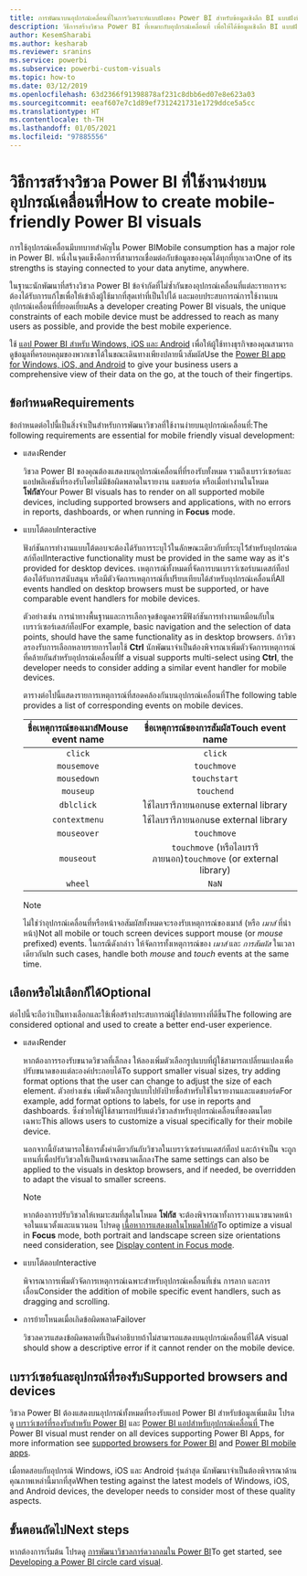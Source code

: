 ```yaml
---
title: การพัฒนาบนอุปกรณ์เคลื่อนที่ในการวิเคราะห์แบบฝังของ Power BI สำหรับข้อมูลเชิงลึก BI แบบฝังที่ดีขึ้น
description: วิธีการสร้างวิชวล Power BI ที่เหมาะกับอุปกรณ์เคลื่อนที่ เพื่อให้ได้ข้อมูลเชิงลึก BI แบบฝังที่ดีขึ้นโดยใช้การวิเคราะห์แบบฝังตัวของ Power BI
author: KesemSharabi
ms.author: kesharab
ms.reviewer: sranins
ms.service: powerbi
ms.subservice: powerbi-custom-visuals
ms.topic: how-to
ms.date: 03/12/2019
ms.openlocfilehash: 63d2366f91398878af231c8dbb6ed07e8e623a03
ms.sourcegitcommit: eeaf607e7c1d89ef7312421731e1729ddce5a5cc
ms.translationtype: HT
ms.contentlocale: th-TH
ms.lasthandoff: 01/05/2021
ms.locfileid: "97885556"
---
```

# <a name="how-to-create-mobile-friendly-power-bi-visuals"></a><span data-ttu-id="4bb85-104">วิธีการสร้างวิชวล Power BI ที่ใช้งานง่ายบนอุปกรณ์เคลื่อนที่</span><span class="sxs-lookup"><span data-stu-id="4bb85-104">How to create mobile-friendly Power BI visuals</span></span>
<span data-ttu-id="4bb85-105">การใช้อุปกรณ์เคลื่อนมีบทบาทสำคัญใน Power BI</span><span class="sxs-lookup"><span data-stu-id="4bb85-105">Mobile consumption has a major role in Power BI.</span></span> <span data-ttu-id="4bb85-106">หนึ่งในจุดแข็งคือการที่สามารถเชื่อมต่อกับข้อมูลของคุณได้ทุกที่ทุกเวลา</span><span class="sxs-lookup"><span data-stu-id="4bb85-106">One of its strengths is staying connected to your data anytime, anywhere.</span></span>

<span data-ttu-id="4bb85-107">ในฐานะนักพัฒนาที่สร้างวิชวล Power BI ข้อจำกัดที่ไม่ซ้ำกันของอุปกรณ์เคลื่อนที่แต่ละรายการจะต้องได้รับการแก้ไขเพื่อให้เข้าถึงผู้ใช้มากที่สุดเท่าที่เป็นไปได้ และมอบประสบการณ์การใช้งานบนอุปกรณ์เคลื่อนที่ที่ยอดเยี่ยม</span><span class="sxs-lookup"><span data-stu-id="4bb85-107">As a developer creating Power BI visuals, the unique constraints of each mobile device must be addressed to reach as many users as possible, and provide the best mobile experience.</span></span>

<span data-ttu-id="4bb85-108">ใช้ [แอป Power BI สำหรับ Windows, iOS และ Android](../../consumer/mobile/mobile-apps-for-mobile-devices.md) เพื่อให้ผู้ใช้ทางธุรกิจของคุณสามารถดูข้อมูลที่ครอบคลุมของพวกเขาได้ในขณะเดินทางเพียงปลายนิ้วสัมผัส</span><span class="sxs-lookup"><span data-stu-id="4bb85-108">Use the [Power BI app for Windows, iOS, and Android](../../consumer/mobile/mobile-apps-for-mobile-devices.md) to give your business users a comprehensive view of their data on the go, at the touch of their fingertips.</span></span>

## <a name="requirements"></a><span data-ttu-id="4bb85-109">ข้อกำหนด</span><span class="sxs-lookup"><span data-stu-id="4bb85-109">Requirements</span></span>

<span data-ttu-id="4bb85-110">ข้อกำหนดต่อไปนี้เป็นสิ่งจำเป็นสำหรับการพัฒนาวิชวลที่ใช้งานง่ายบนอุปกรณ์เคลื่อนที่:</span><span class="sxs-lookup"><span data-stu-id="4bb85-110">The following requirements are essential for mobile friendly visual development:</span></span>

- <span data-ttu-id="4bb85-111">แสดง</span><span class="sxs-lookup"><span data-stu-id="4bb85-111">Render</span></span>

  <span data-ttu-id="4bb85-112">วิชวล Power BI ของคุณต้องแสดงบนอุปกรณ์เคลื่อนที่ที่รองรับทั้งหมด รวมถึงเบราว์เซอร์และแอปพลิเคชันที่รองรับโดยไม่มีข้อผิดพลาดในรายงาน แดชบอร์ด หรือเมื่อทำงานในโหมด **โฟกัส**</span><span class="sxs-lookup"><span data-stu-id="4bb85-112">Your Power BI visuals has to render on all supported mobile devices, including supported browsers and applications, with no errors in reports, dashboards, or when running in **Focus** mode.</span></span> 

- <span data-ttu-id="4bb85-113">แบบโต้ตอบ</span><span class="sxs-lookup"><span data-stu-id="4bb85-113">Interactive</span></span>

  <span data-ttu-id="4bb85-114">ฟังก์ชันการทำงานแบบโต้ตอบจะต้องได้รับการระบุไว้ในลักษณะเดียวกับที่ระบุไว้้สำหรับอุปกรณ์เดสก์ท็อป</span><span class="sxs-lookup"><span data-stu-id="4bb85-114">Interactive functionality must be provided in the same way as it's provided for desktop devices.</span></span> <span data-ttu-id="4bb85-115">เหตุการณ์ทั้งหมดที่จัดการบนเบราว์เซอร์บนเดสก์ท็อปต้องได้รับการสนับสนุน หรือมีตัวจัดการเหตุการณ์ที่เปรียบเทียบได้สำหรับอุปกรณ์เคลื่อนที่</span><span class="sxs-lookup"><span data-stu-id="4bb85-115">All events handled on desktop browsers must be supported, or have comparable event handlers for mobile devices.</span></span>
  
  <span data-ttu-id="4bb85-116">ตัวอย่างเช่น การนำทางพื้นฐานและการเลือกจุดข้อมูลควรมีฟังก์ชันการทำงานเหมือนกับในเบราว์เซอร์เดสก์ท็อป</span><span class="sxs-lookup"><span data-stu-id="4bb85-116">For example, basic navigation and the selection of data points, should have the same functionality as in desktop browsers.</span></span> <span data-ttu-id="4bb85-117">ถ้าวิชวลรองรับการเลือกหลายรายการโดยใช้ **Ctrl** นักพัฒนาจำเป็นต้องพิจารณาเพิ่มตัวจัดการเหตุการณ์ที่คล้ายกันสำหรับอุปกรณ์เคลื่อนที่</span><span class="sxs-lookup"><span data-stu-id="4bb85-117">If a visual supports multi-select using **Ctrl**, the developer needs to consider adding a similar event handler for mobile devices.</span></span>

  <span data-ttu-id="4bb85-118">ตารางต่อไปนี้แสดงรายการเหตุการณ์ที่สอดคล้องกันบนอุปกรณ์เคลื่อนที่</span><span class="sxs-lookup"><span data-stu-id="4bb85-118">The following table provides a list of corresponding events on mobile devices.</span></span>

  | <span data-ttu-id="4bb85-119">ชื่อเหตุการณ์ของเมาส์</span><span class="sxs-lookup"><span data-stu-id="4bb85-119">Mouse event name</span></span> | <span data-ttu-id="4bb85-120">ชื่อเหตุการณ์ของการสัมผัส</span><span class="sxs-lookup"><span data-stu-id="4bb85-120">Touch event name</span></span> |
  |:----------------:|:----------------:|
  | `click` | `click` |
  | `mousemove` | `touchmove` |
  | `mousedown` | `touchstart` |
  | `mouseup` | `touchend` |
  | `dblclick` | <span data-ttu-id="4bb85-121">ใช้ไลบรารีภายนอก</span><span class="sxs-lookup"><span data-stu-id="4bb85-121">use external library</span></span> |
  | `contextmenu` | <span data-ttu-id="4bb85-122">ใช้ไลบรารีภายนอก</span><span class="sxs-lookup"><span data-stu-id="4bb85-122">use external library</span></span> |
  | `mouseover` | `touchmove` |
  | `mouseout` | <span data-ttu-id="4bb85-123">`touchmove` (หรือไลบรารีภายนอก)</span><span class="sxs-lookup"><span data-stu-id="4bb85-123">`touchmove` (or external library)</span></span> |
  | `wheel` | `NaN` |

  > [!NOTE]
  > <span data-ttu-id="4bb85-124">ไม่ใช่ว่าอุปกรณ์เคลื่อนที่หรือหน้าจอสัมผัสทั้งหมดจะรองรับเหตุการณ์ของเมาส์ (หรือ *เมาส์* ที่นำหน้า)</span><span class="sxs-lookup"><span data-stu-id="4bb85-124">Not all mobile or touch screen devices support mouse (or *mouse* prefixed) events.</span></span> <span data-ttu-id="4bb85-125">ในกรณีดังกล่าว ให้จัดการทั้งเหตุการณ์ของ *เมาส์* และ *การสัมผัส* ในเวลาเดียวกัน</span><span class="sxs-lookup"><span data-stu-id="4bb85-125">In such cases, handle both *mouse* and *touch* events at the same time.</span></span>

## <a name="optional"></a><span data-ttu-id="4bb85-126">เลือกหรือไม่เลือกก็ได้</span><span class="sxs-lookup"><span data-stu-id="4bb85-126">Optional</span></span>
<span data-ttu-id="4bb85-127">ต่อไปนี้จะถือว่าเป็นทางเลือกและใช้เพื่อสร้างประสบการณ์ผู้ใช้ปลายทางที่ดีขึ้น</span><span class="sxs-lookup"><span data-stu-id="4bb85-127">The following are considered optional and used to create a better end-user experience.</span></span>

- <span data-ttu-id="4bb85-128">แสดง</span><span class="sxs-lookup"><span data-stu-id="4bb85-128">Render</span></span>

  <span data-ttu-id="4bb85-129">หากต้องการรองรับขนาดวิชวลที่เล็กลง ให้ลองเพิ่มตัวเลือกรูปแบบที่ผู้ใช้สามารถเปลี่ยนแปลงเพื่อปรับขนาดของแต่ละองค์ประกอบได้</span><span class="sxs-lookup"><span data-stu-id="4bb85-129">To support smaller visual sizes, try adding format options that the user can change to adjust the size of each element.</span></span> <span data-ttu-id="4bb85-130">ตัวอย่างเช่น เพิ่มตัวเลือกรูปแบบไปยังป้ายชื่อสำหรับใช้ในรายงานและแดชบอร์ด</span><span class="sxs-lookup"><span data-stu-id="4bb85-130">For example, add format options to labels, for use in reports and dashboards.</span></span> <span data-ttu-id="4bb85-131">ซึ่งช่วยให้ผู้ใช้สามารถปรับแต่งวิชวลสำหรับอุปกรณ์เคลื่อนที่ของตนโดยเฉพาะ</span><span class="sxs-lookup"><span data-stu-id="4bb85-131">This allows users to customize a visual specifically for their mobile device.</span></span>
  
  <span data-ttu-id="4bb85-132">นอกจากนี้ยังสามารถใช้การตั้งค่าเดียวกันกับวิชวลในเบราว์เซอร์บนเดสก์ท็อป และถ้าจำเป็น จะถูกแทนที่เพื่อปรับวิชวลให้เป็นหน้าจอขนาดเล็กลง</span><span class="sxs-lookup"><span data-stu-id="4bb85-132">The same settings can also be applied to the visuals in desktop browsers, and if needed, be overridden to adapt the visual to smaller screens.</span></span>

  > [!NOTE]
  > <span data-ttu-id="4bb85-133">หากต้องการปรับวิชวลให้เหมาะสมที่สุดในโหมด **โฟกัส** จะต้องพิจารณาทั้งการวางแนวขนาดหน้าจอในแนวตั้งและแนวนอน โปรดดู [เนื้อหาการแสดงผลในโหมดโฟกัส](../../consumer/end-user-focus.md)</span><span class="sxs-lookup"><span data-stu-id="4bb85-133">To optimize a visual in **Focus** mode, both portrait and landscape screen size orientations need consideration, see [Display content in Focus mode](../../consumer/end-user-focus.md).</span></span>

- <span data-ttu-id="4bb85-134">แบบโต้ตอบ</span><span class="sxs-lookup"><span data-stu-id="4bb85-134">Interactive</span></span>

  <span data-ttu-id="4bb85-135">พิจารณาการเพิ่มตัวจัดการเหตุการณ์เฉพาะสำหรับอุปกรณ์เคลื่อนที่เช่น การลาก และการเลื่อน</span><span class="sxs-lookup"><span data-stu-id="4bb85-135">Consider the addition of mobile specific event handlers, such as dragging and scrolling.</span></span>

- <span data-ttu-id="4bb85-136">การย้ายโหนดเมื่อเกิดข้อผิดพลาด</span><span class="sxs-lookup"><span data-stu-id="4bb85-136">Failover</span></span>

  <span data-ttu-id="4bb85-137">วิชวลควรแสดงข้อผิดพลาดที่เป็นคำอธิบายถ้าไม่สามารถแสดงบนอุปกรณ์เคลื่อนที่ได้</span><span class="sxs-lookup"><span data-stu-id="4bb85-137">A visual should show a descriptive error if it cannot render on the mobile device.</span></span>

## <a name="supported-browsers-and-devices"></a><span data-ttu-id="4bb85-138">เบราว์เซอร์และอุปกรณ์ที่รองรับ</span><span class="sxs-lookup"><span data-stu-id="4bb85-138">Supported browsers and devices</span></span>
<span data-ttu-id="4bb85-139">วิชวล Power BI ต้องแสดงบนอุปกรณ์ทั้งหมดที่รองรับแอป Power BI สำหรับข้อมูลเพิ่มเติม โปรดดู [เบราว์เซอร์ที่รองรับสำหรับ Power BI](../../fundamentals/power-bi-browsers.md) และ [Power BI แอปสำหรับอุปกรณ์เคลื่อนที่ ](../../consumer/mobile/mobile-apps-for-mobile-devices.md)</span><span class="sxs-lookup"><span data-stu-id="4bb85-139">The Power BI visual must render on all devices supporting Power BI Apps, for more information see [supported browsers for Power BI](../../fundamentals/power-bi-browsers.md) and [Power BI mobile apps](../../consumer/mobile/mobile-apps-for-mobile-devices.md).</span></span>

<span data-ttu-id="4bb85-140">เมื่อทดสอบกับอุปกรณ์ Windows, iOS และ Android รุ่นล่าสุด นักพัฒนาจำเป็นต้องพิจารณาด้านคุณภาพเหล่านี้มากที่สุด</span><span class="sxs-lookup"><span data-stu-id="4bb85-140">When testing against the latest models of Windows, iOS, and Android devices, the developer needs to consider most of these quality aspects.</span></span>

## <a name="next-steps"></a><span data-ttu-id="4bb85-141">ขั้นตอนถัดไป</span><span class="sxs-lookup"><span data-stu-id="4bb85-141">Next steps</span></span>
<span data-ttu-id="4bb85-142">หากต้องการเริ่มต้น โปรดดู [การพัฒนาวิชวลการ์ดวงกลมใน Power BI](./develop-circle-card.md)</span><span class="sxs-lookup"><span data-stu-id="4bb85-142">To get started, see [Developing a Power BI circle card visual](./develop-circle-card.md).</span></span>